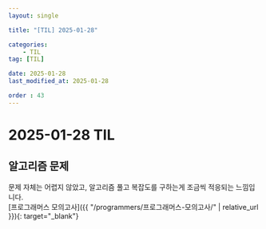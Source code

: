 ```yaml
---
layout: single

title: "[TIL] 2025-01-28"

categories:
    - TIL
tag: [TIL]

date: 2025-01-28
last_modified_at: 2025-01-28

order : 43
---
```


# 2025-01-28 TIL

## 알고리즘 문제

문제 자체는 어렵지 않았고, 알고리즘 풀고 복잡도를 구하는게 조금씩 적응되는 느낌입니다.  
[프로그래머스 모의고사]({{ "/programmers/프로그래머스-모의고사/" | relative_url }}){: target="_blank"}